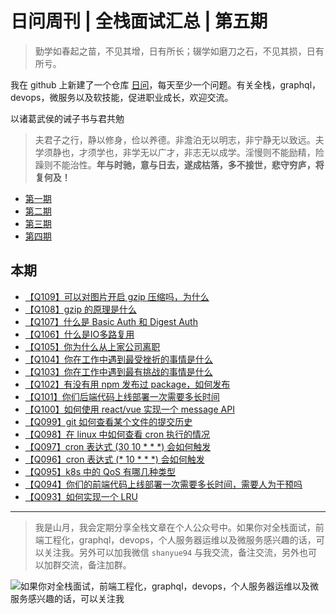 # 日问周刊 | 全栈面试汇总 | 第五期

> 勤学如春起之苗，不见其增，日有所长；辍学如磨刀之石，不见其损，日有所亏。

我在 github 上新建了一个仓库 [日问](https://github.com/shfshanyue/Daily-Question)，每天至少一个问题。有关全栈，graphql，devops，微服务以及软技能，促进职业成长，欢迎交流。

以诸葛武侯的诫子书与君共勉

> 夫君子之行，静以修身，俭以养德。非澹泊无以明志，非宁静无以致远。夫学须静也，才须学也，非学无以广才，非志无以成学。淫慢则不能励精，险躁则不能治性。**年与时驰，意与日去，遂成枯落，多不接世，悲守穷庐，将复何及！**

+ [第一期](https://github.com/shfshanyue/Daily-Question/blob/master/weekly/week1.md)
+ [第二期](https://github.com/shfshanyue/Daily-Question/blob/master/weekly/week2.md)
+ [第三期](https://github.com/shfshanyue/Daily-Question/blob/master/weekly/week3.md)
+ [第四期](https://github.com/shfshanyue/Daily-Question/blob/master/weekly/week4.md)

## 本期

+ [【Q109】可以对图片开启 gzip 压缩吗，为什么](https://q.shanyue.tech/base/http/110.html)
+ [【Q108】gzip 的原理是什么](https://q.shanyue.tech/base/http/109.html)
+ [【Q107】什么是 Basic Auth 和 Digest Auth](https://q.shanyue.tech/base/http/108.html)
+ [【Q106】什么是IO多路复用](https://q.shanyue.tech/base/os/107.html)
+ [【Q105】你为什么从上家公司离职](https://q.shanyue.tech/open/open/106.html)
+ [【Q104】你在工作中遇到最受挫折的事情是什么](https://q.shanyue.tech/open/open/105.html)
+ [【Q103】你在工作中遇到最有挑战的事情是什么](https://q.shanyue.tech/open/open/104.html)
+ [【Q102】有没有用 npm 发布过 package，如何发布](https://q.shanyue.tech/fe/js/103.html)
+ [【Q101】你们后端代码上线部署一次需要多长时间](https://q.shanyue.tech/devops/devops/102.html)
+ [【Q100】如何使用 react/vue 实现一个 message API](https://q.shanyue.tech/fe/react/101.html)
+ [【Q099】git 如何查看某个文件的提交历史](https://q.shanyue.tech/base/git/100.html)
+ [【Q098】在 linux 中如何查看 cron 执行的情况](https://q.shanyue.tech/base/linux/99.html)
+ [【Q097】cron 表达式 (30 10 * * *) 会如何触发](https://q.shanyue.tech/base/linux/98.html)
+ [【Q096】cron 表达式 (* 10 * * *) 会如何触发](https://q.shanyue.tech/base/linux/97.html)
+ [【Q095】k8s 中的 QoS 有哪几种类型](https://q.shanyue.tech/devops/k8s/96.html)
+ [【Q094】你们的前端代码上线部署一次需要多长时间，需要人为干预吗](https://q.shanyue.tech/devops/devops/95.html)
+ [【Q093】如何实现一个 LRU](https://q.shanyue.tech/base/algorithm/94.html)

<hr>

> 我是山月，我会定期分享全栈文章在个人公众号中。如果你对全栈面试，前端工程化，graphql，devops，个人服务器运维以及微服务感兴趣的话，可以关注我。另外可以加我微信 `shanyue94` 与我交流，备注交流，另外也可以加群交流，备注加群。

![如果你对全栈面试，前端工程化，graphql，devops，个人服务器运维以及微服务感兴趣的话，可以关注我](https://shanyue.tech/qrcode.jpg)
